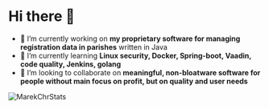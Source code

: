# Hi there 👋

- 🔭 I’m currently working on **my proprietary software for managing registration data in parishes** written in Java
- 🤔 I’m currently learning **Linux security, Docker, Spring-boot, Vaadin, code quality, Jenkins, golang**
- 👯 I’m looking to collaborate on **meaningful, non-bloatware software for people without main focus on profit, but on quality and user needs** 

<p><img src="https://github-readme-stats.vercel.app/api?username=MarekChr&show_icons=true&locale=en" alt="MarekChrStats" /></p>
